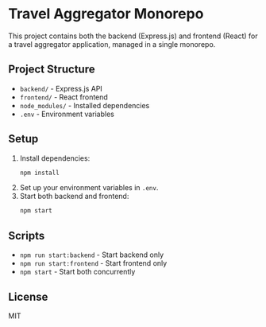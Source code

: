 # Travel Aggregator Monorepo

This project contains both the backend (Express.js) and frontend (React) for a travel aggregator application, managed in a single monorepo.

## Project Structure

- `backend/` - Express.js API
- `frontend/` - React frontend
- `node_modules/` - Installed dependencies
- `.env` - Environment variables

## Setup

1. Install dependencies:
   ```sh
   npm install
   ```
2. Set up your environment variables in `.env`.
3. Start both backend and frontend:
   ```sh
   npm start
   ```

## Scripts
- `npm run start:backend` - Start backend only
- `npm run start:frontend` - Start frontend only
- `npm start` - Start both concurrently

## License
MIT 